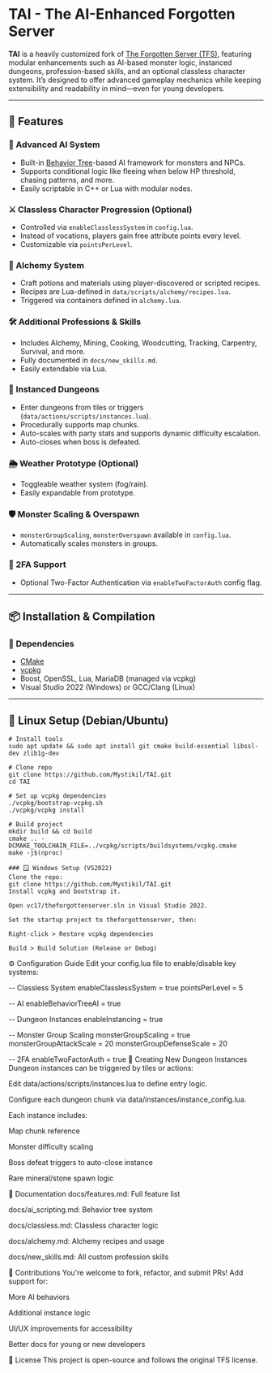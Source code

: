 # TAI - The AI-Enhanced Forgotten Server

**TAI** is a heavily customized fork of [The Forgotten Server (TFS)](https://github.com/otland/forgottenserver), featuring modular enhancements such as AI-based monster logic, instanced dungeons, profession-based skills, and an optional classless character system. It’s designed to offer advanced gameplay mechanics while keeping extensibility and readability in mind—even for young developers.

---

## 🚀 Features

### 🧠 Advanced AI System
- Built-in [Behavior Tree](docs/ai_scripting.md)-based AI framework for monsters and NPCs.
- Supports conditional logic like fleeing when below HP threshold, chasing patterns, and more.
- Easily scriptable in C++ or Lua with modular nodes.

### ⚔️ Classless Character Progression (Optional)
- Controlled via `enableClasslessSystem` in `config.lua`.
- Instead of vocations, players gain free attribute points every level.
- Customizable via `pointsPerLevel`.

### 🧪 Alchemy System
- Craft potions and materials using player-discovered or scripted recipes.
- Recipes are Lua-defined in `data/scripts/alchemy/recipes.lua`.
- Triggered via containers defined in `alchemy.lua`.

### 🛠 Additional Professions & Skills
- Includes Alchemy, Mining, Cooking, Woodcutting, Tracking, Carpentry, Survival, and more.
- Fully documented in `docs/new_skills.md`.
- Easily extendable via Lua.

### 🧩 Instanced Dungeons
- Enter dungeons from tiles or triggers (`data/actions/scripts/instances.lua`).
- Procedurally supports map chunks.
- Auto-scales with party stats and supports dynamic difficulty escalation.
- Auto-closes when boss is defeated.

### 🌦️ Weather Prototype (Optional)
- Toggleable weather system (fog/rain).
- Easily expandable from prototype.

### 🛡 Monster Scaling & Overspawn
- `monsterGroupScaling`, `monsterOverspawn` available in `config.lua`.
- Automatically scales monsters in groups.

### 🔐 2FA Support
- Optional Two-Factor Authentication via `enableTwoFactorAuth` config flag.

---

## 📦 Installation & Compilation

### 📍 Dependencies
- [CMake](https://cmake.org/)
- [vcpkg](https://github.com/microsoft/vcpkg)
- Boost, OpenSSL, Lua, MariaDB (managed via vcpkg)
- Visual Studio 2022 (Windows) or GCC/Clang (Linux)

---

## 🐧 Linux Setup (Debian/Ubuntu)

```
# Install tools
sudo apt update && sudo apt install git cmake build-essential libssl-dev zlib1g-dev

# Clone repo
git clone https://github.com/Mystikil/TAI.git
cd TAI

# Set up vcpkg dependencies
./vcpkg/bootstrap-vcpkg.sh
./vcpkg/vcpkg install

# Build project
mkdir build && cd build
cmake .. -DCMAKE_TOOLCHAIN_FILE=../vcpkg/scripts/buildsystems/vcpkg.cmake
make -j$(nproc)
```
```
### 🪟 Windows Setup (VS2022)
Clone the repo:
git clone https://github.com/Mystikil/TAI.git
Install vcpkg and bootstrap it.

Open vc17/theforgottenserver.sln in Visual Studio 2022.

Set the startup project to theforgottenserver, then:

Right-click > Restore vcpkg dependencies

Build > Build Solution (Release or Debug)
```

⚙️ Configuration Guide
Edit your config.lua file to enable/disable key systems:

-- Classless System
enableClasslessSystem = true
pointsPerLevel = 5

-- AI
enableBehaviorTreeAI = true

-- Dungeon Instances
enableInstancing = true

-- Monster Group Scaling
monsterGroupScaling = true
monsterGroupAttackScale = 20
monsterGroupDefenseScale = 20

-- 2FA
enableTwoFactorAuth = true
🧪 Creating New Dungeon Instances
Dungeon instances can be triggered by tiles or actions:

Edit data/actions/scripts/instances.lua to define entry logic.

Configure each dungeon chunk via data/instances/instance_config.lua.

Each instance includes:

Map chunk reference

Monster difficulty scaling

Boss defeat triggers to auto-close instance

Rare mineral/stone spawn logic

📄 Documentation
docs/features.md: Full feature list

docs/ai_scripting.md: Behavior tree system

docs/classless.md: Classless character logic

docs/alchemy.md: Alchemy recipes and usage

docs/new_skills.md: All custom profession skills

🤝 Contributions
You're welcome to fork, refactor, and submit PRs! Add support for:

More AI behaviors

Additional instance logic

UI/UX improvements for accessibility

Better docs for young or new developers

📜 License
This project is open-source and follows the original TFS license.
